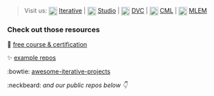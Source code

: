 > Visit us: <img width="20px" style="vertical-align: text-top;" src="https://static.iterative.ai/logo/enterprise.svg"/> [Iterative](https://iterative.ai) | <img width="20px" style="vertical-align: text-top;" src="https://static.iterative.ai/logo/studio.svg"/> [Studio](https://studio.iterative.ai) | <img width="20px" style="vertical-align: text-top;" src="https://static.iterative.ai/logo/dvc.svg"/> [DVC](https://dvc.org) | <img width="20px" style="vertical-align: text-top;" src="https://static.iterative.ai/logo/cml.svg"/> [CML](https://cml.dev) | <img width="20px" style="vertical-align: text-top;" src="https://static.iterative.ai/logo/mlem.svg"/> [MLEM](https://mlem.ai)

### Check out those resources
:raising_hand: [free course & certification](https://learn.iterative.ai)

✨ [example repos](https://github.com/search?q=org%3Aiterative+type%3Arepository++is%3Apublic+topic%3Aexample+archived%3Afalse&type=repositories)

:bowtie: [awesome-iterative-projects](https://github.com/iterative/awesome-iterative-projects)

:neckbeard: _and our public repos below :point_down:_

